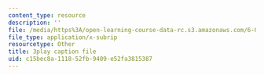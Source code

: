 ```yaml
---
content_type: resource
description: ''
file: /media/https%3A/open-learning-course-data-rc.s3.amazonaws.com/6-042j-mathematics-for-computer-science-spring-2015/c15bec8a111852fb9409e52fa3815387_T1AtlGrCoU8.vtt
file_type: application/x-subrip
resourcetype: Other
title: 3play caption file
uid: c15bec8a-1118-52fb-9409-e52fa3815387
---
```

